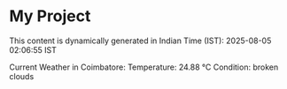 # My Project

This content is dynamically generated in Indian Time (IST): 2025-08-05 02:06:55 IST


Current Weather in Coimbatore:
Temperature: 24.88 °C
Condition: broken clouds
